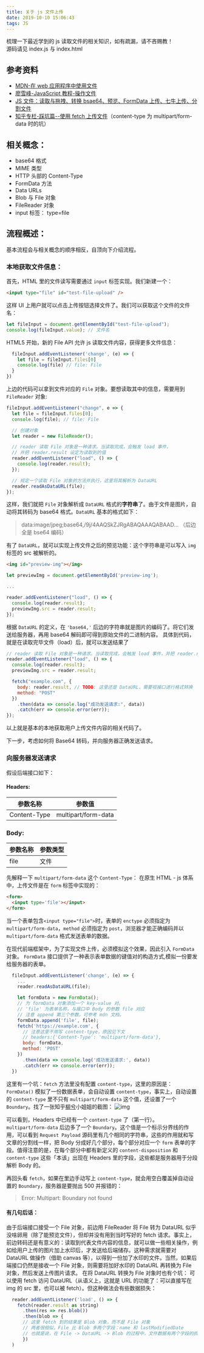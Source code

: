 ```yaml
---
title: 关于 js 文件上传
date: 2019-10-10 15:06:43
tags: JS
---
```


梳理一下最近学到的 js 读取文件的相关知识，如有疏漏，请不吝赐教！  
源码请见 index.js 与 index.html

## 参考资料

- [MDN-在 web 应用程序中使用文件](https://developer.mozilla.org/zh-CN/docs/Web/API/File/Using_files_from_web_applications)
- [廖雪峰-JavaScript 教程-操作文件](https://www.liaoxuefeng.com/wiki/1022910821149312/1023022494381696)
- [JS 文件：读取与拖拽、转换 bsae64、预览、FormData 上传、七牛上传、分割文件](https://github.com/amandakelake/blog/issues/40)
- [知乎专栏-踩坑篇--使用 fetch 上传文件](https://zhuanlan.zhihu.com/p/34291688)（content-type 为 multipart/form-data 时的坑）

## 相关概念：

- base64 格式
- MIME 类型
- HTTP 头部的 Content-Type
- FormData 方法
- Data URLs
- Blob 与 File 对象
- FileReader 对象
- input 标签： type=file

## 流程概述：

基本流程会与相关概念的顺序相反，自顶向下介绍流程。

### 本地获取文件信息：

首先，HTML 里的文件读写需要通过 `input` 标签实现。我们新建一个：

```html
<input type="file" id="test-file-upload" />
```

这样 UI 上用户就可以点击上传按钮选择文件了。我们可以获取这个文件的文件名：

```js
let fileInput = document.getElementById("test-file-upload");
console.log(fileInput.value); // 文件名
```

HTML5 开始，新的 File API 允许 js 读取文件内容，获得更多文件信息：

```js
  fileInput.addEventListener('change', (e) => {
    let file = fileInput.files[0]
    console.log(file) // file: File
  }
})
```

上边的代码可以拿到文件对应的 `File` 对象。要想读取其中的信息，需要用到 `FileReader` 对象:

```js
fileInput.addEventListener("change", e => {
  let file = fileInput.files[0];
  console.log(file); // file: File

  // 创建对象
  let reader = new FileReader();

  // reader 读取 File 对象是一种请求。当读取完成，会触发 load 事件，
  // 并把 reader.result 设定为读取到的值
  reader.addEventListener("load", () => {
    console.log(reader.result);
  });

  // 规定一个读取 File 对象的方法并执行，这里将其解析为 DataURL
  reader.readAsDataURL(file);
});
```

这样，我们就把 `File` 对象解析成 `DataURL` 格式的**字符串**了。由于文件是图片，自动将其转码为 base64 格式。`DataURL` 基本的格式如下：

> data:image/jpeg;base64,/9j/4AAQSkZJRgABAQAAAQABAAD...
> （后边全是 bse64 编码）

有了 `DataURL`，就可以实现上传文件之后的预览功能：这个字符串是可以写入 `img` 标签的 src 被解析的。

```html
<img id="preview-img"></img>
```

```js
let previewImg = document.getElementById('preview-img');

...

reader.addEventListener("load", () => {
  console.log(reader.result);
  previewImg.src = reader.result;
});
```

根据 `DataURL` 的定义，在 `'base64,'` 后边的字符串就是图片的编码了。将它们发送给服务器，再用 base64 解码即可得到原始文件的二进制内容。
具体到代码，就是在读取完毕文件（load）后，就可以发送结果了

```js
// reader 读取 File 对象是一种请求。当读取完成，会触发 load 事件，并把 reader.result 设定为读取到的值
reader.addEventListener("load", () => {
  console.log(reader.result);
  previewImg.src = reader.result;

  fetch("example.com", {
    body: reader.result, // TODO: 这里还是 DataURL，需要视接口进行格式转换
    method: "POST"
  })
    .then(data => console.log("成功发送请求:", data))
    .catch(err => console.error(err));
});
```

以上就是基本的本地获取用户上传文件内容的相关代码了。

下一步，考虑如何将 Base64 转码，并向服务器正确发送请求。

### 向服务器发送请求

假设后端接口如下：

#### Headers:

| 参数名称     | 参数值              |
| ------------ | ------------------- |
| Content-Type | multipart/form-data |

### Body:

| 参数名称 | 参数类型 |
| -------- | -------- |
| file     | 文件     |

先解释一下 `multipart/form-data` 这个 `Content-Type`：
在原生 HTML - js 体系中，上传文件是在 `form` 标签中实现的：

```html
<form>
  <input type='file'></input>
</form>
```

当一个表单包含`<input type="file">`时，表单的 `enctype` 必须指定为 `multipart/form-data`，`method` 必须指定为 `post`，浏览器才能正确编码并以 `multipart/form-data` 格式发送表单的数据。

在现代前端框架中，为了实现文件上传，必须模拟这个效果，因此引入 `FormData` 对象。
`FormData` 接口提供了一种表示表单数据的键值对的构造方式,模拟一份要发给服务器的表单。

```js
  fileInput.addEventListener('change', (e) => {
    ...
    reader.readAsDataURL(file);

    let formData = new FormData();
    // 为 formData 对象添加一个 key-value 对。
    // 'file' 为表单名称，与接口中 Body 的参数 file 对应
    // 注意 append 第三个参数，可参考 mdn 文档。
    formData.append('file', file);
    fetch('https://example.com', {
      // 注意这里不用写 content-tpye，原因见下文
      // headers:{'Content-Type': 'multipart/form-data'},
      body: formData,
      method: 'POST'
    })
      .then(data => console.log('成功发送请求:', data))
      .catch(err => console.error(err));
  })
```

这里有一个坑：`fetch` 方法里没有配置 `content-type`，这里的原因是：`FormData()` 模拟了一份数据表单，会自动设置 `content-type`，事实上，自动设置的 `content-type` 里不只有 `multipart/form-data` 这个值，还设置了一个 `Boundary`。找了一张知乎[柳兮](https://zhuanlan.zhihu.com/p/34291688)小姐姐的截图：
![img](https://imbant-blog.oss-cn-shanghai.aliyuncs.com/blog-img/3/%E5%85%B3%E4%BA%8E-js-%E6%96%87%E4%BB%B6%E4%B8%8A%E4%BC%A01.jpg)

可以看到，Headers 中已经有一个 `content-type` 了（第一行）。`multipart/form-data` 后边多了一个 `Boundary`。这个值是一个标示分界线的作用，可以看到 `Request Payload` 源码里有几个相同的字符串，这些的作用就和写文章的分割线一样，把 Body 分成好几个部分，每个部分对应一个 `form` 表单的字段。值得注意的是，在每个部分中都有新定义的 `content-disposition` 和 `content-type` 这些「本该」出现在 Headers 里的字段，这些都是服务器用于分段解析 Body 的。

再回头看 `fetch`，如果在里边手动写上 `content-type`，就会用空白覆盖掉自动设置的 `Boundary`，服务器是要抛出 500 并报错的：

> Error: Multipart: Boundary not found

#### 有几句后话：

由于后端接口接受一个 File 对象，前边用 FileReader 将 File 转为 DataURL 似乎没啥卵用（除了能预览文件），但却并没有用到当时写好的 fetch 请求。事实上，前边转码还是有意义的：读取到代表文件内容的信息，就可以做一些相关操作，例如给用户上传的图片加上水印后，才发送给后端储存。这种需求就需要对 DataURL 做操作（借助 canvas 等），以得到一份加了水印的文件。当然，如果后端接口仍然是接收一个 File 对象，则需要将加好水印的 DataURL 再转换为 File 对象，然后发送上传图片请求。
在将 DataURL 转换为 File 对象时也有个坑：
可以使用 fetch 访问 DataURL（从语义上，这就是 URL 的功能了：可以直接写在 img 的 src 里，也可以被 fetch）。但这种做法会有些数据损失：

```js
  reader.addEventListener('load', () => {
    fetch(reader.result as string)
      .then(res => res.blob())
      .then(blob => {
      // 这里 fetch 到的结果是 Blob 对象，而不是 File 对象
      // 两者很相似，File 比 Blob 多两个字段：name 和 lastModifiedDate
      // 也就是说，在 File -> DataURL -> Blob 的过程中，文件数据有两个字段的损失
      })
  )
```
